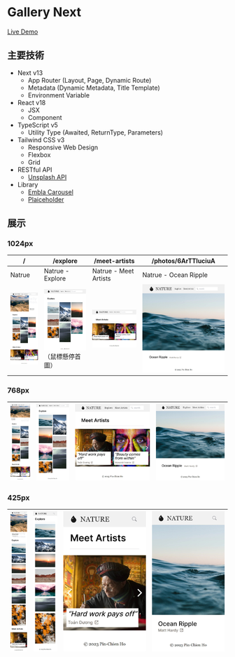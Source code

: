 # Gallery Next

[Live Demo](https://nepikn-gallery-next.vercel.app)

## 主要技術

- Next v13
  - App Router (Layout, Page, Dynamic Route)
  - Metadata (Dynamic Metadata, Title Template)
  - Environment Variable
- React v18
  - JSX
  - Component
- TypeScript v5
  - Utility Type (Awaited, ReturnType, Parameters)
- Tailwind CSS v3
  - Responsive Web Design
  - Flexbox
  - Grid
- RESTful API
  - [Unsplash API](https://unsplash.com/developers)
- Library
  - [Embla Carousel](https://www.embla-carousel.com)
  - [Plaiceholder](https://plaiceholder.co/docs)

## 展示

### 1024px

| /                           | /explore                                      | /meet-artists                      | /photos/6ArTTluciuA          |
| --------------------------- | --------------------------------------------- | ---------------------------------- | ---------------------------- |
| Natrue                      | Natrue - Explore                              | Natrue - Meet Artists              | Natrue - Ocean Ripple        |
| ![1024px](./snaps/1024.jpg) | ![](./snaps/1024-explore.jpg)（鼠標懸停首圖） | ![](./snaps/1024-meet-artists.jpg) | ![](./snaps/1024-photos.jpg) |

### 768px

| ![768px](./snaps/768.jpg) | ![](./snaps/768-explore.jpg) | ![](./snaps/768-meet-artists.jpg) | ![](./snaps/768-photos.jpg) |
| ------------------------- | ---------------------------- | --------------------------------- | --------------------------- |

### 425px

| ![425px](./snaps/425.jpg) | ![](./snaps/425-explore.jpg) | ![](./snaps/425-meet-artists.jpg) | ![](./snaps/425-photos.jpg) |
| ------------------------- | ---------------------------- | --------------------------------- | --------------------------- |

